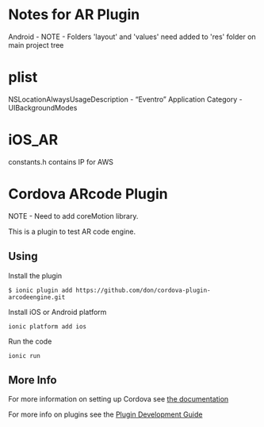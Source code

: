 
Notes for AR Plugin
===================


Android - NOTE - Folders 'layout' and 'values' need added to 'res' folder on main project tree


plist
=====


NSLocationAlwaysUsageDescription - “Eventro”
Application Category - UIBackgroundModes



# iOS_AR


constants.h contains IP for AWS








# Cordova ARcode Plugin



NOTE - Need to add coreMotion library.

This is a plugin to test AR code engine.

## Using
Install the plugin

    $ ionic plugin add https://github.com/don/cordova-plugin-arcodeengine.git
    

Install iOS or Android platform

    ionic platform add ios
    
Run the code

    ionic run 

## More Info

For more information on setting up Cordova see [the documentation](http://cordova.apache.org/docs/en/4.0.0/guide_cli_index.md.html#The%20Command-Line%20Interface)

For more info on plugins see the [Plugin Development Guide](http://cordova.apache.org/docs/en/4.0.0/guide_hybrid_plugins_index.md.html#Plugin%20Development%20Guide)
